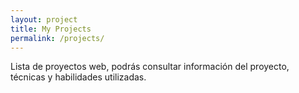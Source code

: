 ```yaml
---
layout: project
title: My Projects
permalink: /projects/
---
```


Lista de proyectos web, podrás consultar información del proyecto, técnicas y habilidades utilizadas.
